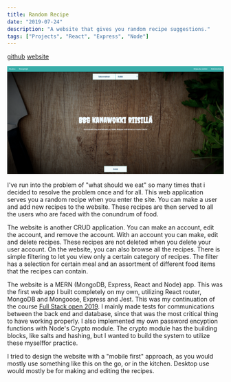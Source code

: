 ```yaml
---
title: Random Recipe
date: "2019-07-24"
description: "A website that gives you random recipe suggestions."
tags: ["Projects", "React", "Express", "Node"]
---
```


[github](https://github.com/Larqqa/RESTful-recipes)
[website](https://random-resepti.herokuapp.com/)

![RandomRecipe](./RandomRecipe.png)

I've run into the problem of "what should we eat" so many times that i decided to resolve the problem once and for all. This web application serves you a random recipe when you enter the site. You can make a user and add new recipes to the website. These recipes are then served to all the users who are faced with the conundrum of food.

The website is another CRUD application. You can make an account, edit the account, and remove the account. With an account you can make, edit and delete recipes. These recipes are not deleted when you delete your user account. On the website, you can also browse all the recipes. There is simple filtering to let you view only a certain category of recipes. The filter has a selection for certain meal and an assortment of different food items that the recipes can contain.

The website is a MERN (MongoDB, Express, React and Node) app. This was the first web app I built completely on my own, utilizing React router, MongoDB and Mongoose, Express and Jest. This was my continuation of the course [Full Stack open 2019](https://fullstackopen.com/). I mainly made tests for communications between the back end and database, since that was the most critical thing to have working properly. I also implemented my own password encyption functions with Node's Crypto module. The crypto module has the building blocks, like salts and hashing, but I wanted to build the system to utilize these myselffor practice.

I tried to design the website with a "mobile first" approach, as you would mostly use something like this on the go, or in the kitchen. Desktop use would mostly be for making and editing the recipes.